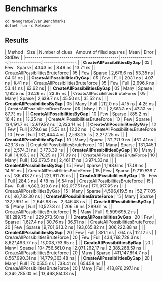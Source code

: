 # Benchmarks

```
cd NonogramSolver.Benchmarks
dotnet run -c Release
```

## Results

| Method                             | Size | Number of clues | Amount of filled squares | Mean             | Error           | StdDev           |
|------------------------------------------------ |-----------------:|----------------:|-----------------:|
| **CreateAllPossibilitiesByGap** | 05 | Few | Sparse       |         434.3 ns |         8.49 ns |         13.71 ns |
| CreateAllPossibilitiesBruteForce | 05 | Few | Sparse  |       2,676.6 ns |        53.35 ns |         84.63 ns |
|
| **CreateAllPossibilitiesByGap** | 05 | Few | Full         |         203.1 ns |         4.07 ns |          8.41 ns |
| CreateAllPossibilitiesBruteForce | 05 | Few | Full    |       2,696.6 ns |        53.44 ns |         63.62 ns |
|
| **CreateAllPossibilitiesByGap** | 05 | Many | Sparse      |       1,182.5 ns |        23.29 ns |         32.65 ns |
| CreateAllPossibilitiesBruteForce | 05 | Many | Sparse |       2,639.7 ns |        45.50 ns |         35.52 ns |
|
| **CreateAllPossibilitiesByGap** | 05 | Many | Full        |         212.0 ns |         4.15 ns |          4.26 ns |
| CreateAllPossibilitiesBruteForce | 05 | Many | Full   |       2,663.3 ns |        47.33 ns |         87.73 ns |
|
| **CreateAllPossibilitiesByGap** | 10 | Few | Sparse       |         855.2 ns |        16.42 ns |         18.25 ns |
| CreateAllPossibilitiesBruteForce | 10 | Few | Sparse  |     134,191.7 ns |     2,619.53 ns |      2,322.14 ns |
|
| **CreateAllPossibilitiesByGap** | 10 | Few | Full         |         279.6 ns |         5.57 ns |         12.22 ns |
| CreateAllPossibilitiesBruteForce | 10 | Few | Full    |     132,444.4 ns |     2,563.25 ns |      2,272.25 ns |
|
| **CreateAllPossibilitiesByGap** | 10 | Many | Sparse      |      32,771.9 ns |       452.41 ns |        423.18 ns |
| CreateAllPossibilitiesBruteForce | 10 | Many | Sparse |     131,345.1 ns |     2,574.31 ns |      3,773.39 ns |
|
| **CreateAllPossibilitiesByGap** | 10 | Many | Full        |       4,105.3 ns |        76.25 ns |         71.33 ns |
| CreateAllPossibilitiesBruteForce | 10 | Many | Full   |     132,078.5 ns |     2,461.17 ns |      3,974.33 ns |
|
| **CreateAllPossibilitiesByGap** | 15 | Few | Sparse       |       1,198.6 ns |        17.48 ns |         14.59 ns |
| CreateAllPossibilitiesBruteForce | 15 | Few | Sparse  |   9,719,536.7 ns |   186,413.27 ns |    221,911.76 ns |
|
| **CreateAllPossibilitiesByGap** | 15 | Few | Full         |         284.3 ns |         4.78 ns |          6.54 ns |
| CreateAllPossibilitiesBruteForce | 15 | Few | Full    |   9,682,823.6 ns |   182,657.51 ns |    170,857.95 ns |
|
| CreateAllPossibilitiesByGap | 15 | Many | Sparse      |   4,596,019.5 ns |    52,717.05 ns |     46,732.30 ns |
| **CreateAllPossibilitiesBruteForce** | 15 | Many | Sparse |     132,399.1 ns |     2,646.98 ns |      2,346.48 ns |
|
| **CreateAllPossibilitiesByGap** | 15 | Many | Full        |      10,527.8 ns |       206.59 ns |        289.61 ns |
| CreateAllPossibilitiesBruteForce | 15 | Many | Full   |   9,599,695.2 ns |   181,289.75 ns |    229,273.50 ns |
|
| **CreateAllPossibilitiesByGap** | 20 | Few | Sparse       |       1,627.4 ns |        30.76 ns |         36.61 ns |
| CreateAllPossibilitiesBruteForce | 20 | Few | Sparse  |   9,701,643.2 ns |   193,065.82 ns |    306,222.88 ns |
|
| **CreateAllPossibilitiesByGap** | 20 | Few | Full         |         381.1 ns |         7.64 ns |         12.12 ns |
| CreateAllPossibilitiesBruteForce | 20 | Few | Full    | 434,768,728.3 ns | 8,627,493.77 ns | 18,008,793.65 ns |
|
| **CreateAllPossibilitiesByGap** | 20 | Many | Sparse      | 104,756,561.0 ns | 2,071,262.17 ns |  2,385,268.59 ns |
| CreateAllPossibilitiesBruteForce | 20 | Many | Sparse | 431,147,894.7 ns | 8,567,990.31 ns | 14,779,363.48 ns |
|
| **CreateAllPossibilitiesByGap** | 20 | Many | Full        |      70,055.5 ns |       738.41 ns |        654.58 ns |
| CreateAllPossibilitiesBruteForce | 20 | Many | Full   | 418,876,297.1 ns | 8,340,785.00 ns | 13,468,814.13 ns |
